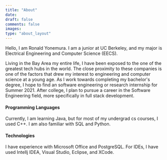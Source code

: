 ```yaml
---
title: "About"
date:
draft: false
comments: false
images: 
type: "about_layout" 
---
```


Hello, I am Ronald Yonemura. I am a junior at UC
Berkeley, and my major is Electrical Engineering
and Computer Science (EECS). 

Living in the Bay Area my entire life, I have been
exposed to the one of the greatest tech hubs in the
world. The close proximity to these companies is one
of the factors that drew my interest to engineering 
and computer science at a young age. As I work towards 
completing my bachelor's degree, I hope to find an
software engineering or research internship for Summer
2021. After college, I plan to pursue a career in the 
Software Engineering field, more specifically in full 
stack development.

#### **Programming Languages**

Currently, I am learning Java, but for most of my undergrad
cs courses, I used C++. I am also familiar with SQL and Python.

#### **Technologies**

I have experience with Microsoft Office and PostgreSQL.
For IDEs, I have used Intellj IDEA, Visual Studio, Eclipse,
and XCode.
